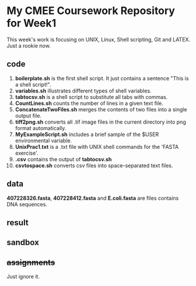 # My CMEE Coursework Repository for Week1
This week's work is focusing on UNIX, Linux, Shell scripting, Git and LATEX. Just a rookie now.
## code
1. **boilerplate.sh** is the first shell script. It just contains a sentence "This is a shell script!".
2. **variables.sh** illustrates different types of shell variables.
3. **tabtocsv.sh** is a shell script to substitute all tabs with commas.
4. **CountLines.sh** counts the number of lines in a given text file.
5. **ConcatenateTwoFiles.sh** merges the contents of two files into a single output file.
6. **tiff2png.sh** converts all .tif image files in the current directory into png format automatically.
7. **MyExampleScript.sh** includes a brief sample of the $USER environmental variable.
8. **UnixPrac1.txt** is a .txt file with UNIX shell commands for the 'FASTA exercise'.
9. **.csv** contains the output of **tabtocsv.sh**
10. **csvtospace.sh** converts csv files into space-separated text files.

## data
**407228326.fasta**, **407228412.fasta** and **E.coli.fasta** are files contains DNA sequences.

## result

## sandbox

## ~~assignments~~
Just ignore it.

